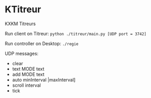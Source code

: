 # KTitreur
KXKM Titreurs

Run client on Titreur: 
`python ./titreur/main.py [UDP port = 3742]`

Run controller on Desktop:
`./regie`

UDP messages:
- clear
- text MODE text
- add MODE text
- auto minInterval |maxInterval]
- scroll interval
- tick


